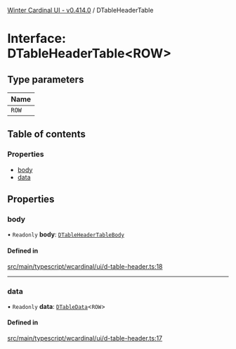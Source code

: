 [Winter Cardinal UI - v0.414.0](../index.md) / DTableHeaderTable

# Interface: DTableHeaderTable\<ROW\>

## Type parameters

| Name |
| :------ |
| `ROW` |

## Table of contents

### Properties

- [body](DTableHeaderTable.md#body)
- [data](DTableHeaderTable.md#data)

## Properties

### body

• `Readonly` **body**: [`DTableHeaderTableBody`](DTableHeaderTableBody.md)

#### Defined in

[src/main/typescript/wcardinal/ui/d-table-header.ts:18](https://github.com/winter-cardinal/winter-cardinal-ui/blob/v0.414.0/src/main/typescript/wcardinal/ui/d-table-header.ts#L18)

___

### data

• `Readonly` **data**: [`DTableData`](DTableData.md)\<`ROW`\>

#### Defined in

[src/main/typescript/wcardinal/ui/d-table-header.ts:17](https://github.com/winter-cardinal/winter-cardinal-ui/blob/v0.414.0/src/main/typescript/wcardinal/ui/d-table-header.ts#L17)
